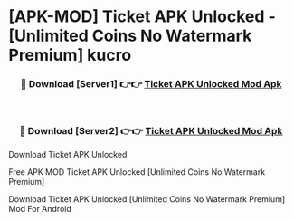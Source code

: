 # [APK-MOD] Ticket APK Unlocked - [Unlimited Coins No Watermark Premium] kucro



<div align="center">
<h3>🔴 Download [Server1] 👉👉 <a href="https://momento.my/?title=Ticket_APK_Unlocked">Ticket APK Unlocked Mod Apk</a></h3><br>

<h3>🔴 Download [Server2] 👉👉 <a href="https://momento.my/?title=Ticket_APK_Unlocked">Ticket APK Unlocked Mod Apk</a></h3>
</div>



Download Ticket APK Unlocked 

Free APK MOD Ticket APK Unlocked [Unlimited Coins No Watermark Premium]

Download Ticket APK Unlocked [Unlimited Coins No Watermark Premium] Mod For Android
